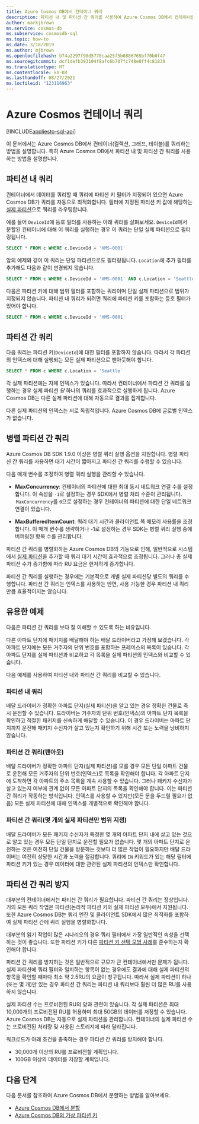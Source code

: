 ```yaml
---
title: Azure Cosmos DB에서 컨테이너 쿼리
description: 파티션 내 및 파티션 간 쿼리를 사용하여 Azure Cosmos DB에서 컨테이너를 쿼리하는 방법을 알아봅니다.
author: markjbrown
ms.service: cosmos-db
ms.subservice: cosmosdb-sql
ms.topic: how-to
ms.date: 3/18/2019
ms.author: mjbrown
ms.openlocfilehash: b74a2297f90d5770caa25f5b0886765bf70b0f47
ms.sourcegitcommit: dcf1defb393104f8afc6b707fc748e0ff4c81830
ms.translationtype: HT
ms.contentlocale: ko-KR
ms.lasthandoff: 08/27/2021
ms.locfileid: "123116963"
---
```

# <a name="query-an-azure-cosmos-container"></a>Azure Cosmos 컨테이너 쿼리
[!INCLUDE[appliesto-sql-api](../includes/appliesto-sql-api.md)]

이 문서에서는 Azure Cosmos DB에서 컨테이너(컬렉션, 그래프, 테이블)를 쿼리하는 방법을 설명합니다. 특히 Azure Cosmos DB에서 파티션 내 및 파티션 간 쿼리를 사용하는 방법을 설명합니다.

## <a name="in-partition-query"></a>파티션 내 쿼리

컨테이너에서 데이터를 쿼리할 때 쿼리에 파티션 키 필터가 지정되어 있으면 Azure Cosmos DB가 쿼리를 자동으로 최적화합니다. 필터에 지정된 파티션 키 값에 해당하는 [실제 파티션](../partitioning-overview.md#physical-partitions)으로 쿼리를 라우팅합니다.

예를 들어 `DeviceId`에 등호 필터를 사용하는 아래 쿼리를 살펴보세요. `DeviceId`에서 분할된 컨테이너에 대해 이 쿼리를 실행하는 경우 이 쿼리는 단일 실제 파티션으로 필터링됩니다.

```sql
SELECT * FROM c WHERE c.DeviceId = 'XMS-0001'
```

앞의 예제와 같이 이 쿼리는 단일 파티션으로도 필터링됩니다. `Location`에 추가 필터를 추가해도 다음과 같이 변경되지 않습니다.

```sql
SELECT * FROM c WHERE c.DeviceId = 'XMS-0001' AND c.Location = 'Seattle'
```

다음은 파티션 키에 대해 범위 필터를 포함하는 쿼리이며 단일 실제 파티션으로 범위가 지정되지 않습니다. 파티션 내 쿼리가 되려면 쿼리에 파티션 키를 포함하는 등호 필터가 있어야 합니다.

```sql
SELECT * FROM c WHERE c.DeviceId > 'XMS-0001'
```

## <a name="cross-partition-query"></a>파티션 간 쿼리

다음 쿼리는 파티션 키(`DeviceId`)에 대한 필터를 포함하지 않습니다. 따라서 각 파티션의 인덱스에 대해 실행되는 모든 실제 파티션으로 팬아웃해야 합니다.

```sql
SELECT * FROM c WHERE c.Location = 'Seattle`
```

각 실제 파티션에는 자체 인덱스가 있습니다. 따라서 컨테이너에서 파티션 간 쿼리를 실행하는 경우 실제 파티션 *당* 하나의 쿼리를 효과적으로 실행하게 됩니다. Azure Cosmos DB는 다른 실제 파티션에 대해 자동으로 결과를 집계합니다.

다른 실제 파티션의 인덱스는 서로 독립적입니다. Azure Cosmos DB에 글로벌 인덱스가 없습니다.

## <a name="parallel-cross-partition-query"></a>병렬 파티션 간 쿼리

Azure Cosmos DB SDK 1.9.0 이상은 병렬 쿼리 실행 옵션을 지원합니다. 병렬 파티션 간 쿼리를 사용하면 대기 시간이 짧아지고 파티션 간 쿼리를 수행할 수 있습니다.

다음 매개 변수를 조정하여 병렬 쿼리 실행을 관리할 수 있습니다.

- **MaxConcurrency**: 컨테이너의 파티션에 대한 최대 동시 네트워크 연결 수를 설정합니다. 이 속성을 `-1`로 설정하는 경우 SDK에서 병렬 처리 수준이 관리됩니다.  `MaxConcurrency`를 `0`으로 설정하는 경우 컨테이너의 파티션에 대한 단일 네트워크 연결이 있습니다.

- **MaxBufferedItemCount**: 쿼리 대기 시간과 클라이언트 쪽 메모리 사용률을 조정합니다. 이 매개 변수를 생략하거나 -1로 설정하는 경우 SDK는 병렬 쿼리 실행 중에 버퍼링된 항목 수를 관리합니다.

파티션 간 쿼리를 병렬화하는 Azure Cosmos DB의 기능으로 인해, 일반적으로 시스템에서 [실제 파티션](../partitioning-overview.md#physical-partitions)을 추가할 때 쿼리 대기 시간이 효과적으로 조정됩니다. 그러나 총 실제 파티션 수가 증가함에 따라 RU 요금은 현저하게 증가합니다.

파티션 간 쿼리를 실행하는 경우에는 기본적으로 개별 실제 파티션당 별도의 쿼리를 수행합니다. 파티션 간 쿼리는 인덱스를 사용하는 반면, 사용 가능한 경우 파티션 내 쿼리만큼 효율적이지는 않습니다.

## <a name="useful-example"></a>유용한 예제

다음은 파티션 간 쿼리를 보다 잘 이해할 수 있도록 하는 비유입니다.

다른 아파트 단지에 패키지를 배달해야 하는 배달 드라이버라고 가정해 보겠습니다. 각 아파트 단지에는 모든 거주자의 단위 번호를 포함하는 프레미스의 목록이 있습니다. 각 아파트 단지를 실제 파티션과 비교하고 각 목록을 실제 파티션의 인덱스와 비교할 수 있습니다.

다음 예제를 사용하여 파티션 내와 파티션 간 쿼리를 비교할 수 있습니다.

### <a name="in-partition-query"></a>파티션 내 쿼리

배달 드라이버가 정확한 아파트 단지(실제 파티션)을 알고 있는 경우 정확한 건물로 즉시 운전할 수 있습니다. 드라이버는 거주자의 단위 번호(인덱스)의 아파트 단지 목록을 확인하고 적절한 패키지를 신속하게 배달할 수 있습니다. 이 경우 드라이버는 아파트 단지까지 운전해 패키지 수신자가 살고 있는지 확인하기 위해 시간 또는 노력을 낭비하지 않습니다.

### <a name="cross-partition-query-fan-out"></a>파티션 간 쿼리(팬아웃)

배달 드라이버가 정확한 아파트 단지(실제 파티션)를 모를 경우 모든 단일 아파트 건물로 운전해 모든 거주자의 단위 번호(인덱스)로 목록을 확인해야 합니다. 각 아파트 단지에 도착하면 각 아파트의 주소 목록을 계속 사용할 수 있습니다. 그러나 패키지 수신자가 살고 있는지 여부에 관계 없이 모든 아파트 단지의 목록을 확인해야 합니다. 이는 파티션 간 쿼리가 작동하는 방식입니다. 인덱스를 사용할 수 있지만(모든 문을 두드릴 필요가 없음) 모든 실제 파티션에 대해 인덱스를 개별적으로 확인해야 합니다.

### <a name="cross-partition-query-scoped-to-only-a-few-physical-partitions"></a>파티션 간 쿼리(몇 개의 실제 파티션만 범위 지정)

배달 드라이버가 모든 패키지 수신자가 특정한 몇 개의 아파트 단지 내에 살고 있는 것으로 알고 있는 경우 모든 단일 단지로 운전할 필요가 없습니다. 몇 개의 아파트 단지로 운전하는 것은 여전히 단일 건물을 방문하는 것보다 더 많은 작업이 필요하지만 배달 드라이버는 여전히 상당한 시간과 노력을 절감합니다. 쿼리에 `IN` 키워드가 있는 해당 필터에 파티션 키가 있는 경우 데이터에 대한 관련된 실제 파티션의 인덱스만 확인합니다.

## <a name="avoiding-cross-partition-queries"></a>파티션 간 쿼리 방지

대부분의 컨테이너에서는 파티션 간 쿼리가 필요합니다. 파티션 간 쿼리는 정상입니다. 거의 모든 쿼리 작업은 파티션(논리적 파티션 키와 실제 파티션 모두)에서 지원됩니다. 또한 Azure Cosmos DB는 쿼리 엔진 및 클라이언트 SDK에서 많은 최적화를 포함하여 실제 파티션 간에 쿼리 실행을 병렬화합니다.

대부분의 읽기 작업이 많은 시나리오의 경우 쿼리 필터에서 가장 일반적인 속성을 선택하는 것이 좋습니다. 또한 파티션 키가 다른 [파티션 키 선택 모범 사례](../partitioning-overview.md#choose-partitionkey)를 준수하는지 확인해야 합니다.

파티션 간 쿼리를 방지하는 것은 일반적으로 규모가 큰 컨테이너에서만 문제가 됩니다. 실제 파티션에 쿼리 필터와 일치하는 항목이 없는 경우에도 결과에 대해 실제 파티션의 항목을 확인할 때마다 최소 약 2.5RU의 요금이 청구됩니다. 따라서 실제 파티션이 하나(또는 몇 개)만 있는 경우 파티션 간 쿼리는 파티션 내 쿼리보다 훨씬 더 많은 RU를 사용하지 않습니다.

실제 파티션 수는 프로비전된 RU의 양과 관련이 있습니다. 각 실제 파티션은 최대 10,000개의 프로비전된 RU를 허용하며 최대 50GB의 데이터를 저장할 수 있습니다. Azure Cosmos DB는 자동으로 실제 파티션을 관리합니다. 컨테이너의 실제 파티션 수는 프로비전된 처리량 및 사용된 스토리지에 따라 달라집니다.

워크로드가 아래 조건을 충족하는 경우 파티션 간 쿼리를 방지해야 합니다.
- 30,000개 이상의 RU를 프로비전할 계획입니다.
- 100GB 이상의 데이터를 저장할 계획입니다.

## <a name="next-steps"></a>다음 단계

다음 문서를 참조하여 Azure Cosmos DB에서 분할하는 방법을 알아보세요.

- [Azure Cosmos DB에서 분할](../partitioning-overview.md)
- [Azure Cosmos DB의 가상 파티션 키](synthetic-partition-keys.md)

